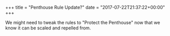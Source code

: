 +++
title = "Penthouse Rule Update?"
date = "2017-07-22T21:37:22+00:00"
+++

We might need to tweak the rules to "Protect the Penthouse" now that we know it can be scaled and repelled from.
			